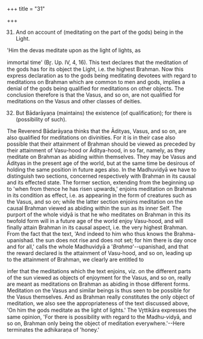 +++
title = "31"

+++


31. And on account of (meditating on the part of the gods) being in the Light.

'Him the devas meditate upon as the light of lights, as

immortal time' (Br̥. Up. IV, 4, 16). This text declares that the meditation of the gods has for its object the Light, i.e. the highest Brahman. Now this express declaration as to the gods being meditating devotees with regard to meditations on Brahman which are common to men and gods, implies a denial of the gods being qualified for meditations on other objects. The conclusion therefore is that the Vasus, and so on, are not qualified for meditations on the Vasus and other classes of deities.

32. But Bādarāyaṇa (maintains) the existence (of qualification); for there is (possibility of such).

The Reverend Bādarāyaṇa thinks that the Ādityas, Vasus, and so on, are also qualified for meditations on divinities. For it is in their case also possible that their attainment of Brahman should be viewed as preceded by their attainment of Vasu-hood or Āditya-hood, in so far, namely, as they meditate on Brahman as abiding within themselves. They may be Vasus and Ādityas in the present age of the world, but at the same time be desirous of holding the same position in future ages also. In the Madhuvidyā we have to distinguish two sections, concerned respectively with Brahman in its causal and its effected state. The former section, extending from the beginning up to 'when from thence he has risen upwards,' enjoins meditation on Brahman in its condition as effect, i.e. as appearing in the form of creatures such as the Vasus, and so on; while the latter section enjoins meditation on the causal Brahman viewed as abiding within the sun as its inner Self. The purport of the whole vidyā is that he who meditates on Brahman in this its twofold form will in a future age of the world enjoy Vasu-hood, and will finally attain Brahman in its causal aspect, i.e. the very highest Brahman. From the fact that the text, 'And indeed to him who thus knows the Brahma-upanishad. the sun does not rise and does not set; for him there is day once and for all,' calls the whole Madhuvidyā a '_Brahma_'--upanishad, and that the reward declared is the attainment of Vasu-hood, and so on, leading up to the attainment of Brahman, we clearly are entitled to

infer that the meditations which the text enjoins, viz. on the different parts of the sun viewed as objects of enjoyment for the Vasus, and so on, really are meant as meditations on Brahman as abiding in those different forms. Meditation on the Vasus and similar beings is thus seen to be possible for the Vasus themselves. And as Brahman really constitutes the only object of meditation, we also see the appropriateness of the text discussed above, 'On him the gods meditate as the light of lights.' The Vr̥ttikāra expresses the same opinion, 'For there is possibility with regard to the Madhu-vidyā, and so on, Brahman only being the object of meditation everywhere.'--Here terminates the adhikaraṇa of 'honey.'


